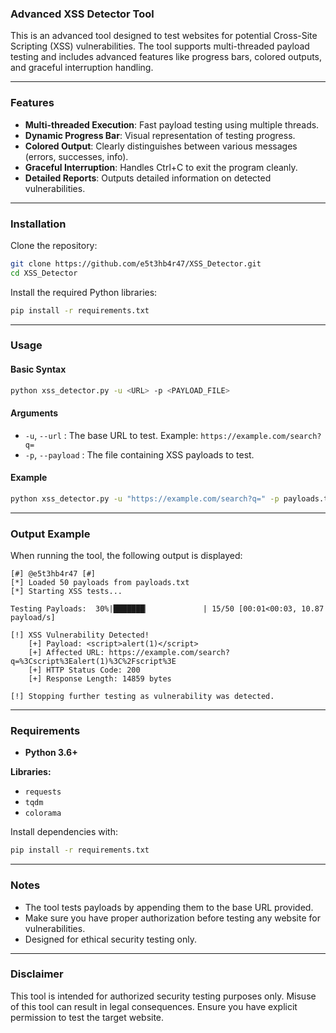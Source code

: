 ### Advanced XSS Detector Tool

This is an advanced tool designed to test websites for potential Cross-Site Scripting (XSS) vulnerabilities. The tool supports multi-threaded payload testing and includes advanced features like progress bars, colored outputs, and graceful interruption handling.

---

### Features
- **Multi-threaded Execution**: Fast payload testing using multiple threads.
- **Dynamic Progress Bar**: Visual representation of testing progress.
- **Colored Output**: Clearly distinguishes between various messages (errors, successes, info).
- **Graceful Interruption**: Handles Ctrl+C to exit the program cleanly.
- **Detailed Reports**: Outputs detailed information on detected vulnerabilities.

---

### Installation

Clone the repository:

```bash
git clone https://github.com/e5t3hb4r47/XSS_Detector.git
cd XSS_Detector
```

Install the required Python libraries:

```bash
pip install -r requirements.txt
```

---

### Usage

#### Basic Syntax
```bash
python xss_detector.py -u <URL> -p <PAYLOAD_FILE>
```

#### Arguments
- `-u`, `--url` : The base URL to test. Example: `https://example.com/search?q=`
- `-p`, `--payload` : The file containing XSS payloads to test.

#### Example
```bash
python xss_detector.py -u "https://example.com/search?q=" -p payloads.txt
```

---

### Output Example

When running the tool, the following output is displayed:

```
[#] @e5t3hb4r47 [#]
[*] Loaded 50 payloads from payloads.txt
[*] Starting XSS tests...

Testing Payloads:  30%|███████▏            | 15/50 [00:01<00:03, 10.87 payload/s]

[!] XSS Vulnerability Detected!
    [+] Payload: <script>alert(1)</script>
    [+] Affected URL: https://example.com/search?q=%3Cscript%3Ealert(1)%3C%2Fscript%3E
    [+] HTTP Status Code: 200
    [+] Response Length: 14859 bytes

[!] Stopping further testing as vulnerability was detected.
```

---

### Requirements

- **Python 3.6+**

**Libraries:**
- `requests`
- `tqdm`
- `colorama`

Install dependencies with:
```bash
pip install -r requirements.txt
```

---

### Notes
- The tool tests payloads by appending them to the base URL provided.
- Make sure you have proper authorization before testing any website for vulnerabilities.
- Designed for ethical security testing only.

---

### Disclaimer
This tool is intended for authorized security testing purposes only. Misuse of this tool can result in legal consequences. Ensure you have explicit permission to test the target website.
